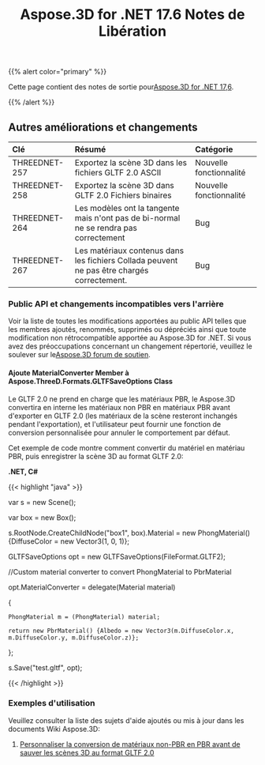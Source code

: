 ﻿---
title: Aspose.3D for .NET 17.6 Notes de Libération
type: docs
weight: 70
url: /fr/net/aspose-3d-for-net-17-6-release-notes/
---
{{% alert color="primary" %}} 

Cette page contient des notes de sortie pour[Aspose.3D for .NET 17,6](https://www.nuget.org/packages/Aspose.3D/17.6.0).

{{% /alert %}} 
## **Autres améliorations et changements**

|**Clé**|**Résumé**|**Catégorie**|
|:- |:- |:- |
|THREEDNET-257|Exportez la scène 3D dans les fichiers GLTF 2.0 ASCII|Nouvelle fonctionnalité|
|THREEDNET-258|Exportez la scène 3D dans GLTF 2.0 Fichiers binaires|Nouvelle fonctionnalité|
|THREEDNET-264|Les modèles ont la tangente mais n'ont pas de bi-normal ne se rendra pas correctement|Bug|
|THREEDNET-267|Les matériaux contenus dans les fichiers Collada peuvent ne pas être chargés correctement.|Bug|
### **Public API et changements incompatibles vers l'arrière**
Voir la liste de toutes les modifications apportées au public API telles que les membres ajoutés, renommés, supprimés ou dépréciés ainsi que toute modification non rétrocompatible apportée au Aspose.3D for .NET. Si vous avez des préoccupations concernant un changement répertorié, veuillez le soulever sur le[Aspose.3D forum de soutien](https://forum.aspose.com/c/3d/18).
#### **Ajoute MaterialConverter Member à Aspose.ThreeD.Formats.GLTFSaveOptions Class**
Le GLTF 2.0 ne prend en charge que les matériaux PBR, le Aspose.3D convertira en interne les matériaux non PBR en matériaux PBR avant d'exporter en GLTF 2.0 (les matériaux de la scène resteront inchangés pendant l'exportation), et l'utilisateur peut fournir une fonction de conversion personnalisée pour annuler le comportement par défaut.

Cet exemple de code montre comment convertir du matériel en matériau PBR, puis enregistrer la scène 3D au format GLTF 2.0:

**.NET, C#**

{{< highlight "java" >}}

 var s = new Scene();

var box = new Box();

s.RootNode.CreateChildNode("box1", box).Material = new PhongMaterial() {DiffuseColor = new Vector3(1, 0, 1)};

GLTFSaveOptions opt = new GLTFSaveOptions(FileFormat.GLTF2);

//Custom material converter to convert PhongMaterial to PbrMaterial

opt.MaterialConverter = delegate(Material material)

{

    PhongMaterial m = (PhongMaterial) material;

    return new PbrMaterial() {Albedo = new Vector3(m.DiffuseColor.x, m.DiffuseColor.y, m.DiffuseColor.z)};

};

s.Save("test.gltf", opt);

{{< /highlight >}}
### **Exemples d'utilisation**
Veuillez consulter la liste des sujets d'aide ajoutés ou mis à jour dans les documents Wiki Aspose.3D:

1. [Personnaliser la conversion de matériaux non-PBR en PBR avant de sauver les scènes 3D au format GLTF 2.0](/3d/fr/net/customize-non-pbr-to-pbr-materials-conversion-before-saving-3d-scenes-to-gltf-2-0-format/)
